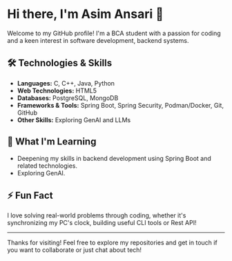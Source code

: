 # Hi there, I'm Asim Ansari 👋

Welcome to my GitHub profile! I'm a BCA student with a passion for coding and a keen interest in software development, backend systems.

## 🛠️ Technologies & Skills

- **Languages:** C, C++, Java, Python
- **Web Technologies:** HTML5
- **Databases:** PostgreSQL, MongoDB
- **Frameworks & Tools:** Spring Boot, Spring Security, Podman/Docker, Git, GitHub
- **Other Skills:** Exploring GenAI and LLMs
  
## 🌱 What I'm Learning

- Deepening my skills in backend development using Spring Boot and related technologies.
- Exploring GenAI.
<!---## 📫 Connect with Me

- [LinkedIn]--->

## ⚡ Fun Fact

I love solving real-world problems through coding, whether it's synchronizing my PC's clock, building useful CLI tools or Rest API!

---

Thanks for visiting! Feel free to explore my repositories and get in touch if you want to collaborate or just chat about tech!
